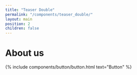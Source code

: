 ```yaml
---
title: "Teaser Double"
permalink: "/components/teaser_double/"
layout: main
position: 2
children: false
---
```


<h1>About us</h1>
{% include components/button/button.html text="Button" %}